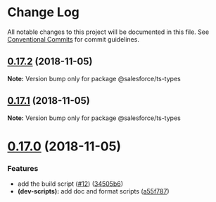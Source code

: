 # Change Log

All notable changes to this project will be documented in this file.
See [Conventional Commits](https://conventionalcommits.org) for commit guidelines.

## [0.17.2](https://git.soma.salesforce.com/salesforcedx/sfdx-ts-types/compare/@salesforce/ts-types@0.17.1...@salesforce/ts-types@0.17.2) (2018-11-05)

**Note:** Version bump only for package @salesforce/ts-types





## [0.17.1](https://git.soma.salesforce.com/salesforcedx/sfdx-ts-types/compare/@salesforce/ts-types@0.17.0...@salesforce/ts-types@0.17.1) (2018-11-05)

**Note:** Version bump only for package @salesforce/ts-types





# [0.17.0](https://git.soma.salesforce.com/salesforcedx/sfdx-ts-types/compare/@salesforce/ts-types@0.16.0...@salesforce/ts-types@0.17.0) (2018-11-05)

### Features

- add the build script ([#12](https://git.soma.salesforce.com/salesforcedx/sfdx-ts-types/issues/12)) ([34505b6](https://git.soma.salesforce.com/salesforcedx/sfdx-ts-types/commits/34505b6))
- **(dev-scripts):** add doc and format scripts ([a55f787](https://git.soma.salesforce.com/salesforcedx/sfdx-ts-types/commits/a55f787))
